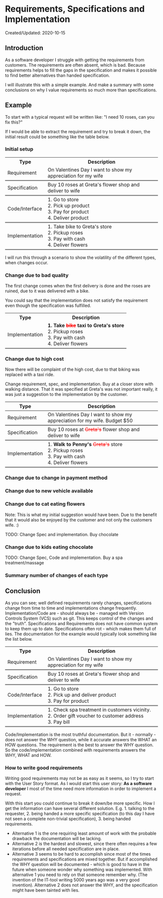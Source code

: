 <style>
    td {
        border-bottom-style: solid;
        border-color:grey;
    }
    .strike {
        text-decoration: line-through; color:red;
    }
    
</style>

# Requirements, Specifications and Implementation
Created/Updated: 2020-10-15

## Introduction
As a software developer I struggle with getting the requirements from customers. The requirements are often absent, which is bad. Because requirements helps to fill the gaps in the specification and makes it possible to find better alternatives than handed specification.

I will illustrate this with a simple example. And make a summary with some conclusions on why I value requirements so much more than specifications.

## Example

To start with a typical request will be written like: "I need 10 roses, can you fix this?" 

If I would be able to extract the requirement and try to break it down, the initial result could be something like the table below. 


### Initial setup 
<table>
    <th>Type</th><th>Description</th>
    <tr>
        <td>Requirement</td><td> On Valentines Day I want to show my appreciation for my wife</td>
    </tr>
    <tr>
        <td>Specification</td><td>Buy 10 roses at Greta's flower shop and deliver to wife</td>
    </tr>
    <tr>
        <td>Code/Interface</td><td>1. Go to store<br />2. Pick up product<br />3. Pay for product<br />4. Deliver product</td>
    </tr>
    <tr>
        <td>Implementation</td><td>1. Take bike to Greta's store<br />2. Pickup roses<br />3. Pay with cash<br />4. Deliver flowers</td>
    </tr>
</table>



I will run this through a scenario to show the volatility of the different types, when changes occur.

### Change due to bad quality

The first change comes when the first delivery is done and the roses are ruined, due to it was delivered with a bike.

You could say that the implementation does not satisfy the requirement even though the specification was fulfilled.
<table>
<th>Type</th><th>Description</th>
<tr><td>Implementation</td><td><strong>1. Take <span class ='strike'>bike</span> taxi to Greta's store</strong><br />2. Pickup roses<br />3. Pay with cash<br />4. Deliver flowers</td></tr>
</table>


### Change due to high cost

Now there will be complaint of the high cost, due to that biking was replaced with a taxi ride.

Change requirement, spec, and implementation. Buy at a closer store with walking distance.
That it was specified at Greta's was not important really, it was just a suggestion to the implementation by the customer.

|Type   | Description                                                  |
|---|---|
|Requirement | On Valentines Day I want to show my appreciation for my wife. <span class='new'>Budget $50</span> |
|Specification   |  Buy 10 roses at <span class='strike'>Greta's</span> flower shop and deliver to wife  |
|Implementation | 1. **Walk to Penny's** <span class='strike'>Greta's</span> store<br />2. Pickup roses<br />3. Pay with cash<br />4. Deliver flowers |


### Change due to change in payment method



### Change due to new vehicle available





### Change due to cat eating flowers

Note: This is what my initial suggestion would have been. Due to the benefit that it would also be enjoyed by the customer and not only the customers wife. :)

TODO: Change Spec and implementation. Buy chocolate

### Change due to kids eating chocolate



TODO: Change Spec, Code and implementation. Buy a spa treatment/massage

### Summary number of changes of each type

## Conclusion
As you can see; well defined requirements rarely changes, specifications change from time to time and implementations change frequently.
Implementation/Code are - should always be - managed with Version Controls System (VCS) such as git. This keeps control of the changes and the "truth". Specifications and Requirements does not have common system to keep them up to date. Specifications often rot - which makes them full of lies. The documentation for the example would typically look something like the list below.

<table>
    <th>Type</th><th>Description</th>
    <tr>
        <td>Requirement</td><td> On Valentines Day I want to show my appreciation for my wife</td>
    </tr>
    <tr>
        <td>Specification</td><td>Buy 10 roses at Greta's flower shop and deliver to wife</td>
    </tr>
    <tr>
        <td>Code/Interface</td><td>1. Go to store<br />2. Pick up and deliver product<br />3. Pay for product</td>
    </tr>
    <tr>
        <td>Implementation</td><td>1. Check spa treatment in customers vicinity.<br />2. Order gift voucher to customer address<br />3. Pay bill</td>
    </tr>
</table>

Code/Implementation is the most truthful documentation. But it - normally - does not answer the WHY question, while it accurate answers the WHAT an HOW questions. The requirement is the best to answer the WHY question.
So the code/implementation combined with requirements answers the WHY, WHAT and HOW.

### How to write good requirements
Writing good requirements may not be as easy as it seems, so I try to start with the User Story format.
As I would start this user story:
**As a software developer** I most of the time need more information in order to implement a request.

With this start you could continue to break it down/be more specific. How I get the information can have several different solution. E.g. 1. talking to the requester, 2. being handed a more specific specification (to this day I have not seen a complete non-trivial specification), 3. being handed requirements. 
* Alternative 1 is the one requiring least amount of work with the probable drawback the documentation will be lacking.
* Alternative 2 is the hardest and slowest, since there often requires a few iterations before all needed specification are in place. 
* Alternative 3 seems to be hard to accomplish since most of the times requirements and specifications are mixed together. But if accomplished the WHY question will be documented - which is good to have in the future when someone wonder why something was implemented. With alternative 1 you need to rely on that someone remember why. (The invention of the IT-tool writing 5000 years ago was a very good invention). Alternative 2 does not answer the WHY, and the specification might have been tainted with lies.

